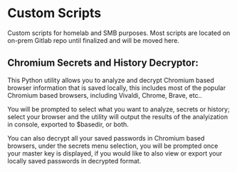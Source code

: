 # Custom Scripts

Custom scripts for homelab and SMB purposes.
Most scripts are located on on-prem Gitlab repo until finalized and will be moved here.

## Chromium Secrets and History Decryptor:
This Python utility allows you to analyze and decrypt Chromium based browser information that is saved locally, 
this includes most of the popular Chromium based browsers, including Vivaldi, Chrome, Brave, etc..

You will be prompted to select what you want to analyze, secrets or history; select your browser and the utility 
will output the results of the analyization in console, exported to $basedir, or both.

You can also decrypt all your saved passwords in Chromium based browsers, under the secrets menu selection,
you will be prompted once your master key is displayed, if you would like to also view or export your locally saved
passwords in decrypted format.